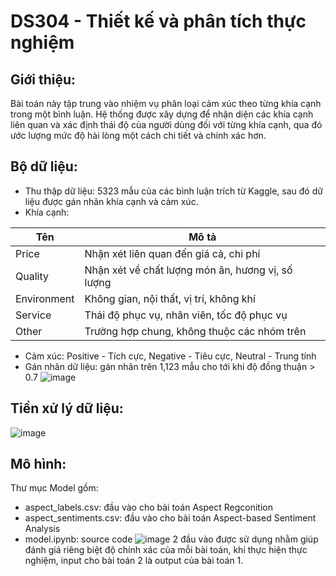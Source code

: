 # DS304 - Thiết kế và phân tích thực nghiệm
## Giới thiệu:
Bài toán này tập trung vào nhiệm vụ phân loại cảm xúc theo từng khía cạnh trong một bình luận. Hệ thống được xây dựng để nhận diện các khía cạnh liên quan và xác định thái độ của người dùng đối với từng khía cạnh, qua đó ước lượng mức độ hài lòng một cách chi tiết và chính xác hơn.
## Bộ dữ liệu:
- Thu thập dữ liệu: 5323 mẫu của các bình luận trích từ Kaggle, sau đó dữ liệu được gán nhãn khía cạnh và cảm xúc.
- Khía cạnh:
  
| Tên         | Mô tả                                                 |
|-------------|--------------------------------------------------------|
| Price       | Nhận xét liên quan đến giá cả, chi phí                |
| Quality     | Nhận xét về chất lượng món ăn, hương vị, số lượng     |
| Environment | Không gian, nội thất, vị trí, không khí               |
| Service     | Thái độ phục vụ, nhân viên, tốc độ phục vụ            |
| Other       | Trường hợp chung, không thuộc các nhóm trên          |
- Cảm xúc: Positive - Tích cực, Negative - Tiêu cực, Neutral - Trung tính
- Gán nhãn dữ liệu: gán nhãn trên 1,123 mẫu cho tới khi độ đồng thuận > 0.7
![image](https://github.com/user-attachments/assets/0328d280-ffe5-40d1-b1a4-a103b57c6024)
## Tiền xử lý dữ liệu:
![image](https://github.com/user-attachments/assets/71067227-fea9-46fe-8078-4a070da0c964)
## Mô hình:
Thư mục Model gồm:
- aspect_labels.csv: đầu vào cho bài toán Aspect Regconition
- aspect_sentiments.csv: đầu vào cho bài toán Aspect-based Sentiment Analysis
- model.ipynb: source code
![image](https://github.com/user-attachments/assets/fb69490d-3794-45d9-a9fe-b7de9e2484e5)
2 đầu vào được sử dụng nhằm giúp đánh giá riêng biệt độ chính xác của mỗi bài toán, khi thực hiện thực nghiệm, input cho bài toán 2 là output của bài toán 1.
